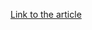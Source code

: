 [Link to the article](https://googleprojectzero.blogspot.com/2023/09/analyzing-modern-in-wild-android-exploit.html)
